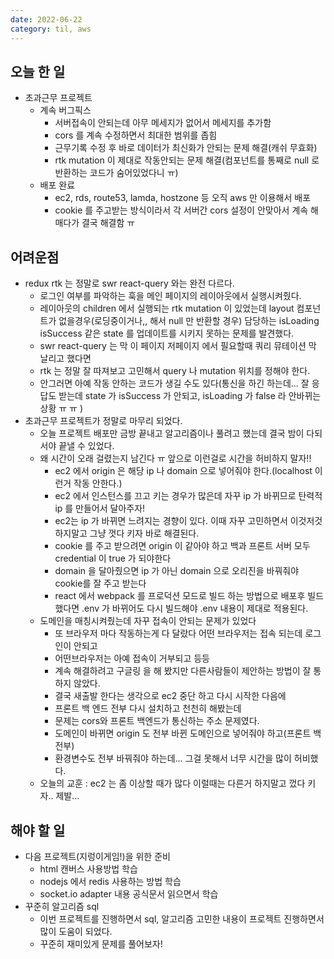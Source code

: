 ```yaml
---
date: 2022-06-22
category: til, aws
---
```


## 오늘 한 일

- 초과근무 프로젝트
  - 계속 버그픽스
    - 서버접속이 안되는데 아무 메세지가 없어서 메세지를 추가함
    - cors 를 계속 수정하면서 최대한 범위를 좁힘
    - 근무기록 수정 후 바로 데이터가 최신화가 안되는 문제 해결(캐쉬 무효화)
    - rtk mutation 이 제대로 작동안되는 문제 해결(컴포넌트를 통째로 null 로 반환하는 코드가 숨어있었다니 ㅠ)
  - 배포 완료
    - ec2, rds, route53, lamda, hostzone 등 오직 aws 만 이용해서 배포
    - cookie 를 주고받는 방식이라서 각 서버간 cors 설정이 안맞아서 계속 해매다가 결국 해결함 ㅠ

## 어려운점

- redux rtk 는 정말로 swr react-query 와는 완전 다르다.
  - 로그인 여부를 파악하는 훅을 메인 페이지의 레이아웃에서 실행시켜줬다.
  - 레이아웃의 children 에서 실행되는 rtk mutation 이 있었는데 layout 컴포넌트가 없을경우(로딩중이거나,, 해서 null 만 반환할 경우) 담당하는 isLoading isSuccess 같은 state 를 업데이트를 시키지 못하는 문제를 발견했다.
  - swr react-query 는 막 이 페이지 저페이지 에서 필요할때 쿼리 뮤테이션 막 날리고 했다면
  - rtk 는 정말 잘 따져보고 고민해서 query 나 mutation 위치를 정해야 한다.
  - 안그러면 아예 작동 안하는 코드가 생길 수도 있다(통신을 하긴 하는데... 잘 응답도 받는데 state 가 isSuccess 가 안되고, isLoading 가 false 라 안바뀌는 상황 ㅠ ㅠ )
- 초과근무 프로젝트가 정말로 마무리 되었다.
  - 오늘 프로젝트 배포만 금방 끝내고 알고리즘이나 풀려고 했는데 결국 밤이 다되서야 끝낼 수 있었다.
  - 왜 시간이 오래 걸렸는지 남긴다 ㅠ 앞으로 이런걸로 시간을 허비하지 말자!!
    - ec2 에서 origin 은 해당 ip 나 domain 으로 넣어줘야 한다.(localhost 이런거 작동 안한다.)
    - ec2 에서 인스턴스를 끄고 키는 경우가 많은데 자꾸 ip 가 바뀌므로 탄력적 ip 를 만들어서 달아주자!
    - ec2는 ip 가 바뀌면 느려지는 경향이 있다. 이때 자꾸 고민하면서 이것저것 하지말고 그냥 껏다 키자 바로 해결된다.
    - cookie 를 주고 받으려면 origin 이 같아야 하고 백과 프론트 서버 모두 credential 이 true 가 되야한다
    - domain 을 달아줬으면 ip 가 아닌 domain 으로 오리진을 바꿔줘야 cookie를 잘 주고 받는다
    - react 에서 webpack 를 프로덕션 모드로 빌드 하는 방법으로 배포후 빌드 했다면
      .env 가 바뀌어도 다시 빌드해야 .env 내용이 제대로 적용된다.
  - 도메인을 매칭시켜줬는데 자꾸 접속이 안되는 문제가 있었다
    - 또 브라우저 마다 작동하는게 다 달랐다 어떤 브라우저는 접속 되는데 로그인이 안되고
    - 어떤브라우저는 아예 접속이 거부되고 등등
    - 계속 해결하려고 구글링 을 해 봤지만 다른사람들이 제안하는 방법이 잘 통하지 않았다.
    - 결국 새출발 한다는 생각으로 ec2 중단 하고 다시 시작한 다음에
    - 프론트 백 엔드 전부 다시 설치하고 천천히 해봤는데
    - 문제는 cors와 프론트 백엔드가 통신하는 주소 문제였다.
    - 도메인이 바뀌면 origin 도 전부 바뀐 도메인으로 넣어줘야 하고(프론트 백 전부)
    - 환경변수도 전부 바꿔줘야 하는데... 그걸 못해서 너무 시간을 많이 허비했다.
  - 오늘의 교훈 : ec2 는 좀 이상할 때가 많다 이럴때는 다른거 하지말고 껐다 키자.. 제발...

## 해야 할 일

- 다음 프로젝트(지렁이게임!)을 위한 준비
  - html 캔버스 사용방법 학습
  - nodejs 에서 redis 사용하는 방법 학습
  - socket.io adapter 내용 공식문서 읽으면서 학습
- 꾸준히 알고리즘 sql
  - 이번 프로젝트를 진행하면서 sql, 알고리즘 고민한 내용이 프로젝트 진행하면서 많이 도움이 되었다.
  - 꾸준히 재미있게 문제를 풀어보자!
